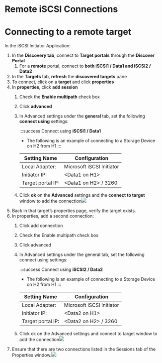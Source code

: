 # Remote iSCSI Connections

# Connecting to a remote target

In the iSCSI Initiator Application:

1.  In the **Discovery tab**, connect to **Target portals** through the **Discover Portal**
    1.  For a **remote** portal, connect to **both iSCSI1 / Data1 and iSCSI2 / Data2**
2.  In the **Targets** tab, **refresh** the **discovered targets** pane
3.  To connect, click on a **target** and click **properties**
4.  In **properties**, click **add session**
    1.  Check the **Enable multipath** check box
    2.  Click **advanced**
    3.  In Advanced settings under the **general** tab, set the following **connect using** settings:
        
        :::success
        Connect using **iSCSI1 / Data1**
        
        - The following is an example of connecting to a Storage Device on H2 from H1
        :::
        
        | Setting Name | Configuration |
        | --- | --- |
        | Local Adapter: | Microsoft iSCSI Initiator |
        | Initiator IP: | &lt;Data1 on H1&gt; |
        | Target portal IP: | &lt;Data1 on H2&gt; / 3260 |
        
    4.  Click **ok** on the **Advanced** settings and the **connect to target** window to add the connection![](files/01991a89-a36c-76d1-b332-70b2d3288e11/iSCSI_Guide_Remote1.png)
5.  Back in that target’s properties page, verify the target exists.
6.  In properties, add a second connection:
    1.  Click add connection
    2.  Check the Enable multipath check box
    3.  Click advanced
    4.  In Advanced settings under the general tab, set the following connect using settings:
        
        :::success
        Connect using **iSCSI2 / Data2**
        
        - The following is an example of connecting to a Storage Device on H2 from H1
        :::
        
        | Setting Name | Configuration |
        | --- | --- |
        | Local Adapter: | Microsoft iSCSI Initiator |
        | Initiator IP: | &lt;Data2 on H1&gt; |
        | Target portal IP: | &lt;Data2 on H2&gt; / 3260 |
        
    5.  Click ok on the Advanced settings and connect to target window to add the connection![](files/01991a89-e557-7794-a60c-0a1fa84f2179/iSCSI_Guide_Remote2.png)
7.  Ensure that there are two connections listed in the Sessions tab of the Properties window.![](files/01991a8a-147f-765c-b66c-8671c46e4dcc/iSCSI_Guide_Remote3.png)